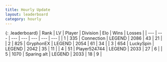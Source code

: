 ```yaml
---
title: Hourly Update
layout: leaderboard
category: hourly
---
```


{: .leaderboard}
| Rank | LV | Player | Division | Elo | Wins | Losses |
| --- | --- | --- | --- | --- | --- | --- |
| <span data-change="0">1</span> | 335 | <span title="ID: 539711">Connection</span> | LEGEND | <span data-change="0">2086</span> | <span data-change="0">43</span> | <span data-change="0">21</span> |
| <span data-change="0">2</span> | 825 | <span title="ID: 315148">GryphonEX</span> | LEGEND | <span data-change="0">2054</span> | <span data-change="0">61</span> | <span data-change="0">34</span> |
| <span data-change="0">3</span> | 654 | <span title="ID: 498412">LuckySpin</span> | LEGEND | <span data-change="-2">2042</span> | <span data-change="1">35</span> | <span data-change="1">11</span> |
| <span data-change="0">4</span> | 51 | <span title="ID: 524744">Player524744</span> | LEGEND | <span data-change="0">2033</span> | <span data-change="0">27</span> | <span data-change="0">6</span> |
| <span data-change="12">5</span> | 1070 | <span title="ID: 203132">Sparing alt</span> | LEGEND | <span data-change="41">2033</span> | <span data-change="5">18</span> | <span data-change="0">9</span> |